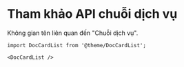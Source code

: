 # Tham khảo API chuỗi dịch vụ

Không gian tên liên quan đến "Chuỗi dịch vụ".

```mdx-code-block
import DocCardList from '@theme/DocCardList';

<DocCardList />
```